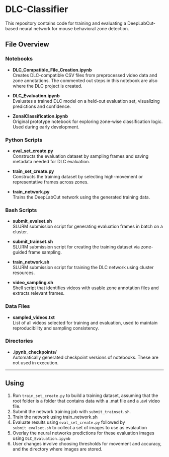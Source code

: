 # DLC-Classifier

This repository contains code for training and evaluating a DeepLabCut-based neural network for mouse behavioral zone detection.

## File Overview

### Notebooks
- **DLC_Compatible_File_Creation.ipynb**  
  Creates DLC-compatible CSV files from preprocessed video data and zone annotations. The commented out steps in this notebook are also where the DLC project is created.

- **DLC_Evaluation.ipynb**  
  Evaluates a trained DLC model on a held-out evaluation set, visualizing predictions and confidence.

- **ZonalClassification.ipynb**  
  Original prototype notebook for exploring zone-wise classification logic. Used during early development.

### Python Scripts
- **eval_set_create.py**  
  Constructs the evaluation dataset by sampling frames and saving metadata needed for DLC evaluation.

- **train_set_create.py**  
  Constructs the training dataset by selecting high-movement or representative frames across zones.

- **train_network.py**  
  Trains the DeepLabCut network using the generated training data.

### Bash Scripts
- **submit_evalset.sh**  
  SLURM submission script for generating evaluation frames in batch on a cluster.

- **submit_trainset.sh**  
  SLURM submission script for creating the training dataset via zone-guided frame sampling.

- **train_network.sh**  
  SLURM submission script for training the DLC network using cluster resources.

- **video_sampling.sh**  
  Shell script that identifies videos with usable zone annotation files and extracts relevant frames.

### Data Files
- **sampled_videos.txt**  
  List of all videos selected for training and evaluation, used to maintain reproducibility and sampling consistency.

### Directories
- **.ipynb_checkpoints/**  
  Automatically generated checkpoint versions of notebooks. These are not used in execution.

---

## Using

1. Run `train_set_create.py` to build a training dataset, assuming that the root folder is a folder that contains data with a .mat file and a .avi video file.
2. Submit the network training job with `submit_trainset.sh`.
3. Train the network using train_network.sh
4. Evaluate results using `eval_set_create.py` followed by `submit_evalset.sh` to collect a set of images to use as evalaution
5. Overlay the neural networks predictions for these evaluation images using `DLC_Evaluation.ipynb`
6. User changes involve choosing thresholds for movement and accuracy, and the directory where images are stored.
